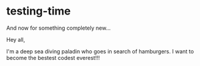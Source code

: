 # testing-time
And now for something completely new...

Hey all,

I'm a deep sea diving paladin who goes in search of hamburgers. 
I want to become the bestest codest everest!!!
